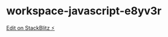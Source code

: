 # workspace-javascript-e8yv3r

[Edit on StackBlitz ⚡️](https://stackblitz.com/edit/workspace-javascript-e8yv3r)